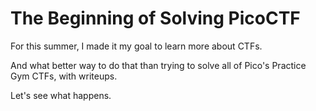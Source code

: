 # The Beginning of Solving PicoCTF

For this summer, I made it my goal to learn more about CTFs.

And what better way to do that than trying to solve all of Pico's Practice Gym CTFs, with writeups.

Let's see what happens.
